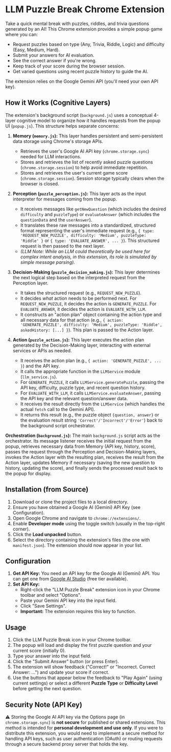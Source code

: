 # LLM Puzzle Break Chrome Extension

Take a quick mental break with puzzles, riddles, and trivia questions generated by an AI! This Chrome extension provides a simple popup game where you can:

* Request puzzles based on type (Any, Trivia, Riddle, Logic) and difficulty (Easy, Medium, Hard).
* Submit your answers for AI evaluation.
* See the correct answer if you're wrong.
* Keep track of your score during the browser session.
* Get varied questions using recent puzzle history to guide the AI.

The extension relies on the Google Gemini API (you'll need your own API key).

## How it Works (Cognitive Layers)

The extension's background script (`background.js`) uses a conceptual 4-layer cognitive model to organize how it handles requests from the popup UI (`popup.js`). This structure helps separate concerns:

1.  **Memory (`memory.js`):** This layer handles persistent and semi-persistent data storage using Chrome's storage APIs.
    * Retrieves the user's Google AI API key (`chrome.storage.sync`) needed for LLM interactions.
    * Stores and retrieves the list of recently asked puzzle questions (`chrome.storage.session`) to help avoid immediate repetition.
    * Stores and retrieves the user's current game score (`chrome.storage.session`). Session storage typically clears when the browser is closed.

2.  **Perception (`puzzle_perception.js`):** This layer acts as the input interpreter for messages coming from the popup.
    * It receives messages like `getNewQuestion` (which includes the desired `difficulty` and `puzzleType`) or `evaluateAnswer` (which includes the `questionData` and the `userAnswer`).
    * It translates these raw messages into a standardized, structured format representing the user's immediate request (e.g., `{ type: 'REQUEST_NEW_PUZZLE', difficulty: 'Medium', puzzleType: 'Riddle' }` or `{ type: 'EVALUATE_ANSWER', ... }`). This structured request is then passed to the next layer.
    * *(LLM Note: While an LLM could theoretically be used here for complex intent analysis, in this extension, its role is simulated by simple message parsing).*

3.  **Decision-Making (`puzzle_decision_making.js`):** This layer determines the next logical step based on the interpreted request from the Perception layer.
    * It takes the structured request (e.g., `REQUEST_NEW_PUZZLE`).
    * It decides *what* action needs to be performed next. For `REQUEST_NEW_PUZZLE`, it decides the action is `GENERATE_PUZZLE`. For `EVALUATE_ANSWER`, it decides the action is `EVALUATE_WITH_LLM`.
    * It constructs an "action plan" object containing the action type and all necessary data for that action (e.g., `{ action: 'GENERATE_PUZZLE', difficulty: 'Medium', puzzleType: 'Riddle', askedHistory: [...] }`). This plan is passed to the Action layer.

4.  **Action (`puzzle_action.js`):** This layer executes the action plan generated by the Decision-Making layer, interacting with external services or APIs as needed.
    * It receives the action plan (e.g., `{ action: 'GENERATE_PUZZLE', ... }`) and the API key.
    * It calls the appropriate function in the `LLMService` module (`llm_service.js`).
    * For `GENERATE_PUZZLE`, it calls `LLMService.generatePuzzle`, passing the API key, difficulty, puzzle type, and recent question history.
    * For `EVALUATE_WITH_LLM`, it calls `LLMService.evaluateAnswer`, passing the API key and the relevant question/answer data.
    * It receives the result directly from the `LLMService` (which handles the actual `fetch` call to the Gemini API).
    * It returns this result (e.g., the puzzle object `{question, answer}` or the evaluation result string `'Correct'/'Incorrect'/'Error'`) back to the background script orchestrator.

**Orchestration (`background.js`):**
The main `background.js` script acts as the orchestrator. Its message listener receives the initial request from the popup, retrieves necessary data from Memory (API key, history, score), passes the request through the Perception and Decision-Making layers, invokes the Action layer with the resulting plan, receives the result from the Action layer, updates Memory if necessary (saving the new question to history, updating the score), and finally sends the processed result back to the popup for display.

## Installation (from Source)

1.  Download or clone the project files to a local directory.
2.  Ensure you have obtained a Google AI (Gemini) API Key (see Configuration).
3.  Open Google Chrome and navigate to `chrome://extensions/`.
4.  Enable **Developer mode** using the toggle switch (usually in the top-right corner).
5.  Click the **Load unpacked** button.
6.  Select the directory containing the extension's files (the one with `manifest.json`). The extension should now appear in your list.

## Configuration

1.  **Get API Key:** You need an API key for the Google AI (Gemini) API. You can get one from [Google AI Studio](https://aistudio.google.com/) (free tier available).
2.  **Set API Key:**
    * Right-click the "LLM Puzzle Break" extension icon in your Chrome toolbar and select "Options".
    * Paste your Gemini API key into the input field.
    * Click "Save Settings".
    * **Important:** The extension requires this key to function.

## Usage

1.  Click the LLM Puzzle Break icon in your Chrome toolbar.
2.  The popup will load and display the first puzzle question and your current score (initially 0).
3.  Type your answer into the input field.
4.  Click the "Submit Answer" button (or press Enter).
5.  The extension will show feedback ("Correct!" or "Incorrect. Correct Answer: ...") and update your score if correct.
6.  Use the buttons that appear below the feedback to "Play Again" (using current settings) or select a different **Puzzle Type** or **Difficulty Level** before getting the next question.

## Security Note (API Key)

⚠️ Storing the Google AI API key via the Options page (in `chrome.storage.sync`) is **not secure** for published or shared extensions. This method is intended for **personal development and use only**. If you were to distribute this extension, you would need to implement a secure method for handling API keys, such as user authentication (OAuth) or routing requests through a secure backend proxy server that holds the key.
